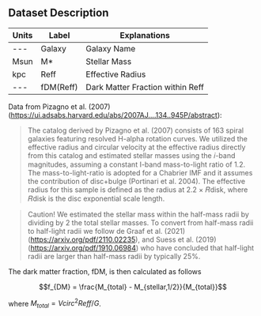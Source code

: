 ## Dataset Description


| Units | Label         | Explanations                       |
|-------|---------------|------------------------------------|
| ---   | Galaxy        | Galaxy Name                        |
| Msun  | M*            | Stellar Mass                       |
| kpc   | Reff          | Effective Radius                   |
| ---   | fDM(Reff)     | Dark Matter Fraction within Reff   |



Data from Pizagno et al. (2007) (https://ui.adsabs.harvard.edu/abs/2007AJ....134..945P/abstract):

> The catalog derived by Pizagno et al. (2007) consists of 163 spiral galaxies featuring resolved H-alpha rotation curves. We utilized the 
effective radius and circular velocity at the effective radius directly from this catalog and estimated stellar masses using the 𝑖-band
magnitudes, assuming a constant I-band mass-to-light ratio of 1.2. The mass-to-light-ratio is adopted for a Chabrier IMF and it assumes the 
contribution of disc+bulge (Portinari et al. 2004). The effective radius for this sample is defined as the radius at 2.2 × 𝑅disk, where 𝑅disk 
is the disc exponential scale length.


> Caution! We estimated the stellar mass within the half-mass radii by dividing by 2 the total stellar masses. To
convert from half-mass radii to half-light radii we follow de Graaf et al. (2021) (https://arxiv.org/pdf/2110.02235), 
and Suess et al. (2019) (https://arxiv.org/pdf/1910.06984) who have concluded that half-light radii are larger than
half-mass radii by typically 25%. 


The dark matter fraction, fDM, is then calculated as follows

$$f_{DM} = \frac{M_{total} - M_{stellar,1/2}}{M_{total}}$$

where $M_{total} = Vcirc^2 Reff / G$.
